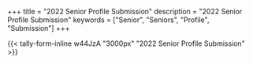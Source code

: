 +++
title = "2022 Senior Profile Submission"
description = "2022 Senior Profile Submission"
keywords = ["Senior", "Seniors", "Profile", "Submission"]
+++

{{< tally-form-inline w44JzA "3000px" "2022 Senior Profile Submission" >}}
